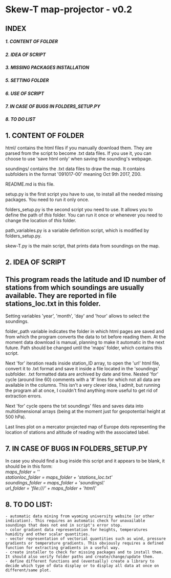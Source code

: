 #  Skew-T map-projector - v0.2
 
## INDEX  
##### 1. CONTENT OF FOLDER  
##### 2. IDEA OF SCRIPT  
##### 3. MISSING PACKAGES INSTALLATION  
##### 5. SETTING FOLDER  
##### 6. USE OF SCRIPT
##### 7. IN CASE OF BUGS IN FOLDERS_SETUP.PY
##### 8. TO DO LIST

## 1. CONTENT OF FOLDER  
html/ contains the html files if you manually download them. They are parsed from the script to become .txt data files. If you use it, you can choose to use 'save html only' when saving the sounding's webpage.  

soundings/ contains the .txt data files to draw the map. It contains subfolders in the format '091017-00' meaning Oct 9th 2017, Z00.  

README.md is this file.  

setup.py is the first script you have to use, to install all the needed missing packages. You need to run it only once.  

folders_setup.py is the second script you need to use. It allows you to define the path of *this* folder. You can run it once or whenever you need to change the location of *this* folder.  

path_variables.py is a variable definition script, which is modified by folders_setup.py.  

skew-T.py is the main script, that prints data from soundings on the map.  

## 2. IDEA OF SCRIPT  
## This program reads the latitude and ID number of stations from which soundings are usually available. They are reported in file stations_loc.txt in this folder.

Setting variables 'year', 'month', 'day' and 'hour' allows to select the soundings.

folder_path variable indicates the folder in which html pages are saved and from which the program converts the data to txt before reading them. At the moment data download is manual, planning to make it automatic in the next future. Path should be changed until the 'maps' folder, which contains this script.

Next 'for' iteration reads inside station_ID array, to open the 'url' html file, convert it to .txt format and save it inside a file located in the 'soundings' subfolder. .txt formatted data are archived by date and time.
Nested 'for' cycle (around line 60) comments with a '#' lines for which not all data are available in the columns. This isn't a very clever idea, I admit, but running the program all at once, I couldn't find anything more useful to get rid of extraction errors.

Next 'for' cycle opens the txt soundings' files and saves data into multidimensional arrays (being at the moment just for geopotential height at 500 hPa).

Last lines plot on a mercator projected map of Europe dots representing the location of stations and altitude of reading with the associated label.

## 7. IN CASE OF BUGS IN FOLDERS_SETUP.PY
In case you should find a bug inside this script and it appears to be blank, it should be in this form:  
*maps_folder = ''  
stationloc_folder = maps_folder + 'stations_loc.txt'  
soundings_folder  = maps_folder + 'soundings\\'  
url_folder        = 'file:///' + maps_folder + 'html\\'*  

## 8. TO DO LIST:  
    - automatic data mining from wyoming university website (or other indication). This requires an automatic check for unavailable soundings that does not end in script's error stop.  
    - color gradient data representation for heights, temperatures humidity and other scalar quantities.  
    - vector representation of vectorial quantities such as wind, pressure gradients or temperature gradients. This obviously requires a defined function for extracting gradients in a useful way.  
    - create installer to check for missing packages and to install them. It should also verify folder paths and create/change/update them.  
    - define different functions and (eventually) create a library to decide which type of data display or to display all data at once on different/same plot.  
